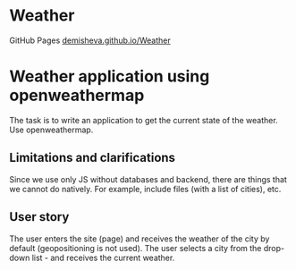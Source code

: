 # Weather 
<p>GitHub Pages <a href="https://demisheva.github.io/Weather/">demisheva.github.io/Weather</a></p>
<h1> Weather application using openweathermap</h1>
<p>The task is to write an application to get the current state of the weather. Use openweathermap.</p>

<h2>Limitations and clarifications</h2>
<p>Since we use only JS without databases and backend, there are things that we cannot do natively. For example, include files (with a list of cities), etc.</p>

<h2>User story</h2>

<p>The user enters the site (page) and receives the weather of the city by default (geopositioning is not used). The user selects a city from the drop-down list - and receives the current weather.</p>
